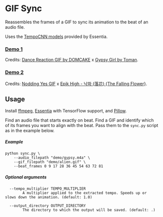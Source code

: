 # GIF Sync

Reassembles the frames of a GIF to sync its animation to the beat of an audio file.

Uses the [TempoCNN models](https://essentia.upf.edu/models.html#tempocnn) provided by Essentia.

### [Demo 1](./demo/gypsy_alien.mp4)

Credits: [Dance Reaction GIF by DOMCAKE](https://giphy.com/gifs/dance-alien-ufo-z9wqlsrsqkh3ubbixq)
x [Gypsy Girl by Toman](https://www.youtube.com/watch?v=dKZQRG54vHE).

### [Demo 2](./demo/falling_flower_2D.mp4)

Credits: [Nodding Yes GIF](https://giphy.com/gifs/kFTJEiV9nZlhM2juSN)
x [Epik High - 낙화 (落花) {The Falling Flower}](https://www.youtube.com/watch?v=0J39Amz5o-Y).

## Usage

Install [ffmpeg](https://ffmpeg.org), [Essentia](https://essentia.upf.edu) with TensorFlow support,
and [Pillow](https://pillow.readthedocs.io/en/stable/installation.html).

Find an audio file that starts exactly on beat. Find a GIF and identify which of its frames you want to align with the
beat. Pass them to the `sync.py` script as in the example below.

##### Example

    python sync.py \
        --audio_filepath "demo/gypsy.m4a" \
        --gif_filepath "demo/alien.gif" \
        --beat_frames 0 9 17 28 36 45 54 63 72 81

##### Optional arguments

      --tempo_multiplier TEMPO_MULTIPLIER
            A multiplier applied to the extracted tempo. Speeds up or slows down the animation. (default: 1.0)

      --output_directory OUTPUT_DIRECTORY
            The directory to which the output will be saved. (default: .)
